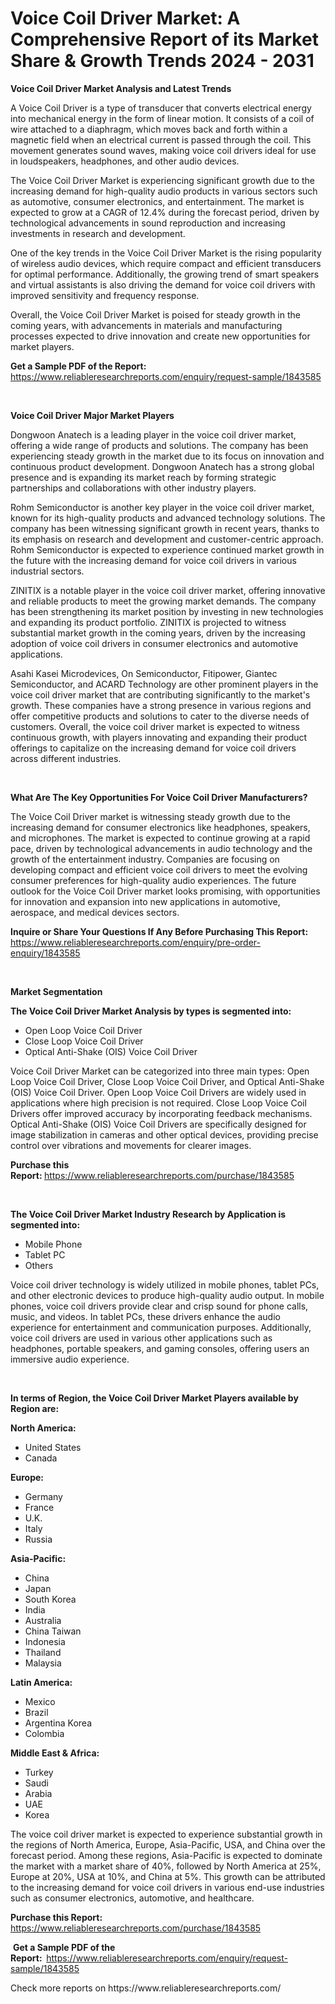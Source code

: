 <p><h1>Voice Coil Driver Market: A Comprehensive Report of its Market Share & Growth Trends 2024 - 2031</h1></p><p><strong>Voice Coil Driver Market Analysis and Latest Trends</strong></p>
<p><p>A Voice Coil Driver is a type of transducer that converts electrical energy into mechanical energy in the form of linear motion. It consists of a coil of wire attached to a diaphragm, which moves back and forth within a magnetic field when an electrical current is passed through the coil. This movement generates sound waves, making voice coil drivers ideal for use in loudspeakers, headphones, and other audio devices.</p><p>The Voice Coil Driver Market is experiencing significant growth due to the increasing demand for high-quality audio products in various sectors such as automotive, consumer electronics, and entertainment. The market is expected to grow at a CAGR of 12.4% during the forecast period, driven by technological advancements in sound reproduction and increasing investments in research and development.</p><p>One of the key trends in the Voice Coil Driver Market is the rising popularity of wireless audio devices, which require compact and efficient transducers for optimal performance. Additionally, the growing trend of smart speakers and virtual assistants is also driving the demand for voice coil drivers with improved sensitivity and frequency response.</p><p>Overall, the Voice Coil Driver Market is poised for steady growth in the coming years, with advancements in materials and manufacturing processes expected to drive innovation and create new opportunities for market players.</p></p>
<p><strong>Get a Sample PDF of the Report:&nbsp;</strong> <a href="https://www.reliableresearchreports.com/enquiry/request-sample/1843585">https://www.reliableresearchreports.com/enquiry/request-sample/1843585</a></p>
<p>&nbsp;</p>
<p><strong>Voice Coil Driver Major Market Players</strong></p>
<p><p>Dongwoon Anatech is a leading player in the voice coil driver market, offering a wide range of products and solutions. The company has been experiencing steady growth in the market due to its focus on innovation and continuous product development. Dongwoon Anatech has a strong global presence and is expanding its market reach by forming strategic partnerships and collaborations with other industry players.</p><p>Rohm Semiconductor is another key player in the voice coil driver market, known for its high-quality products and advanced technology solutions. The company has been witnessing significant growth in recent years, thanks to its emphasis on research and development and customer-centric approach. Rohm Semiconductor is expected to experience continued market growth in the future with the increasing demand for voice coil drivers in various industrial sectors.</p><p>ZINITIX is a notable player in the voice coil driver market, offering innovative and reliable products to meet the growing market demands. The company has been strengthening its market position by investing in new technologies and expanding its product portfolio. ZINITIX is projected to witness substantial market growth in the coming years, driven by the increasing adoption of voice coil drivers in consumer electronics and automotive applications.</p><p>Asahi Kasei Microdevices, On Semiconductor, Fitipower, Giantec Semiconductor, and ACARD Technology are other prominent players in the voice coil driver market that are contributing significantly to the market's growth. These companies have a strong presence in various regions and offer competitive products and solutions to cater to the diverse needs of customers. Overall, the voice coil driver market is expected to witness continuous growth, with players innovating and expanding their product offerings to capitalize on the increasing demand for voice coil drivers across different industries.</p></p>
<p>&nbsp;</p>
<p><strong>What Are The Key Opportunities For Voice Coil Driver Manufacturers?</strong></p>
<p><p>The Voice Coil Driver market is witnessing steady growth due to the increasing demand for consumer electronics like headphones, speakers, and microphones. The market is expected to continue growing at a rapid pace, driven by technological advancements in audio technology and the growth of the entertainment industry. Companies are focusing on developing compact and efficient voice coil drivers to meet the evolving consumer preferences for high-quality audio experiences. The future outlook for the Voice Coil Driver market looks promising, with opportunities for innovation and expansion into new applications in automotive, aerospace, and medical devices sectors.</p></p>
<p><strong>Inquire or Share Your Questions If Any Before Purchasing This Report:</strong> <a href="https://www.reliableresearchreports.com/enquiry/pre-order-enquiry/1843585">https://www.reliableresearchreports.com/enquiry/pre-order-enquiry/1843585</a></p>
<p>&nbsp;</p>
<p><strong>Market Segmentation</strong></p>
<p><strong>The Voice Coil Driver Market Analysis by types is segmented into:</strong></p>
<p><ul><li>Open Loop Voice Coil Driver</li><li>Close Loop Voice Coil Driver</li><li>Optical Anti-Shake (OIS) Voice Coil Driver</li></ul></p>
<p><p>Voice Coil Driver Market can be categorized into three main types: Open Loop Voice Coil Driver, Close Loop Voice Coil Driver, and Optical Anti-Shake (OIS) Voice Coil Driver. Open Loop Voice Coil Drivers are widely used in applications where high precision is not required. Close Loop Voice Coil Drivers offer improved accuracy by incorporating feedback mechanisms. Optical Anti-Shake (OIS) Voice Coil Drivers are specifically designed for image stabilization in cameras and other optical devices, providing precise control over vibrations and movements for clearer images.</p></p>
<p><strong>Purchase this Report:&nbsp;</strong><a href="https://www.reliableresearchreports.com/purchase/1843585">https://www.reliableresearchreports.com/purchase/1843585</a></p>
<p>&nbsp;</p>
<p><strong>The Voice Coil Driver Market Industry Research by Application is segmented into:</strong></p>
<p><ul><li>Mobile Phone</li><li>Tablet PC</li><li>Others</li></ul></p>
<p><p>Voice coil driver technology is widely utilized in mobile phones, tablet PCs, and other electronic devices to produce high-quality audio output. In mobile phones, voice coil drivers provide clear and crisp sound for phone calls, music, and videos. In tablet PCs, these drivers enhance the audio experience for entertainment and communication purposes. Additionally, voice coil drivers are used in various other applications such as headphones, portable speakers, and gaming consoles, offering users an immersive audio experience.</p></p>
<p>&nbsp;</p>
<p><strong>In terms of Region, the Voice Coil Driver Market Players available by Region are:</strong></p>
<p>
    <p> <strong> North America: </strong>
        <ul>
            <li>United States</li>
            <li>Canada</li>
        </ul>
        </p> 
    <p> <strong> Europe: </strong>
        <ul>
            <li>Germany</li>
            <li>France</li>
            <li>U.K.</li>
            <li>Italy</li>
            <li>Russia</li>
        </ul>
        </p> 
    <p> <strong> Asia-Pacific: </strong>
        <ul>
            <li>China</li>
            <li>Japan</li>
            <li>South Korea</li>
            <li>India</li>
            <li>Australia</li>
            <li>China Taiwan</li>
            <li>Indonesia</li>
            <li>Thailand</li>
            <li>Malaysia</li>
        </ul>
        </p> 
    <p> <strong> Latin America: </strong>
        <ul>
            <li>Mexico</li>
            <li>Brazil</li>
            <li>Argentina Korea</li>
            <li>Colombia</li>
        </ul>
        </p> 
    <p> <strong> Middle East & Africa: </strong>
        <ul>
            <li>Turkey</li>
            <li>Saudi</li>
            <li>Arabia</li>
            <li>UAE</li>
            <li>Korea</li>
        </ul>
    </p>
    </p>
<p><p>The voice coil driver market is expected to experience substantial growth in the regions of North America, Europe, Asia-Pacific, USA, and China over the forecast period. Among these regions, Asia-Pacific is expected to dominate the market with a market share of 40%, followed by North America at 25%, Europe at 20%, USA at 10%, and China at 5%. This growth can be attributed to the increasing demand for voice coil drivers in various end-use industries such as consumer electronics, automotive, and healthcare.</p></p>
<p><strong>Purchase this Report: </strong><a href="https://www.reliableresearchreports.com/purchase/1843585">https://www.reliableresearchreports.com/purchase/1843585</a></p>
<p>&nbsp;<strong>Get a Sample PDF of the Report:&nbsp;&nbsp;</strong><a href="https://www.reliableresearchreports.com/enquiry/request-sample/1843585">https://www.reliableresearchreports.com/enquiry/request-sample/1843585</a></p>
<p><strong></strong></p>
<p>Check more reports on https://www.reliableresearchreports.com/</p>